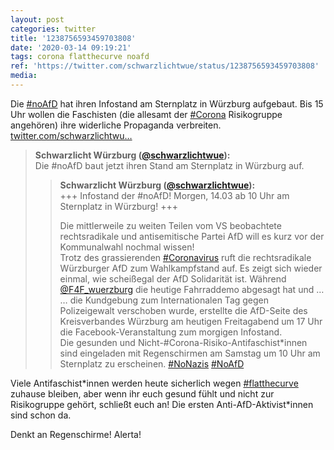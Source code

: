 ```yaml
---
layout: post
categories: twitter
title: '1238756593459703808'
date: '2020-03-14 09:19:21'
tags: corona flatthecurve noafd
ref: 'https://twitter.com/schwarzlichtwue/status/1238756593459703808'
media:
---
```

Die [#noAfD](/t/noafd) hat ihren Infostand am Sternplatz in Würzburg aufgebaut. Bis 15 Uhr wollen die Faschisten (die allesamt der [#Corona](/t/corona) Risikogruppe angehören) ihre widerliche Propaganda verbreiten. [twitter.com/schwarzlichtwu…](https://twitter.com/schwarzlichtwue/status/1238754552163307521) 
> <b>Schwarzlicht Würzburg ([@schwarzlichtwue](https://twitter.com/schwarzlichtwue)):</b>  
>Die #noAfD baut jetzt ihren Stand am Sternplatz in Würzburg auf.     
>> <b>Schwarzlicht Würzburg ([@schwarzlichtwue](https://twitter.com/schwarzlichtwue)):</b>    
>>+++ Infostand der #noAfD! Morgen, 14.03 ab 10 Uhr am Sternplatz in Würzburg! +++    
>>    
>>    
>>    
>>Die mittlerweile zu weiten Teilen vom VS beobachtete rechtsradikale und antisemitische Partei AfD will es kurz vor der Kommunalwahl nochmal wissen!      
>>Trotz des grassierenden [#Coronavirus](/t/coronavirus) ruft die rechtsradikale Würzburger AfD zum Wahlkampfstand auf. Es zeigt sich wieder einmal, wie scheißegal der AfD Solidarität ist. Während [@F4F_wuerzburg](https://twitter.com/F4F_wuerzburg) die heutige Fahrraddemo abgesagt hat und …     
>>… die Kundgebung zum Internationalen Tag gegen Polizeigewalt verschoben wurde, erstellte die AfD-Seite des Kreisverbandes Würzburg am heutigen Freitagabend um 17 Uhr die Facebook-Veranstaltung zum morgigen Infostand.     
>>Die gesunden und Nicht-#Corona-Risiko-Antifaschist\*innen sind eingeladen mit Regenschirmen am Samstag um 10 Uhr am Sternplatz zu erscheinen. [#NoNazis](/t/nonazis) [#NoAfD](/t/noafd)     
>  
>  


Viele Antifaschist\*innen werden heute sicherlich wegen [#flatthecurve](/t/flatthecurve) zuhause bleiben, aber wenn ihr euch gesund fühlt und nicht zur Risikogruppe gehört, schließt euch an! Die ersten Anti-AfD-Aktivist\*innen sind schon da.



Denkt an Regenschirme! Alerta! 